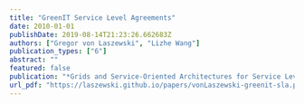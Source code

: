 ```yaml
---
title: "GreenIT Service Level Agreements"
date: 2010-01-01
publishDate: 2019-08-14T21:23:26.662683Z
authors: ["Gregor von Laszewski", "Lizhe Wang"]
publication_types: ["6"]
abstract: ""
featured: false
publication: "*Grids and Service-Oriented Architectures for Service Level Agreements*"
url_pdf: "https://laszewski.github.io/papers/vonLaszewski-greenit-sla.pdf"
---
```


